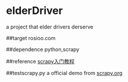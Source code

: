# elderDriver
a project that elder drivers derserve<br/>


##target
rosioo.com

##dependence
python,scrapy

##reference
[scrapy入门教程](http://scrapy-chs.readthedocs.io/zh_CN/0.24/intro/tutorial.html)

##testscrapy.py
a official demo from [scrapy.org](http://scrapy.org/)